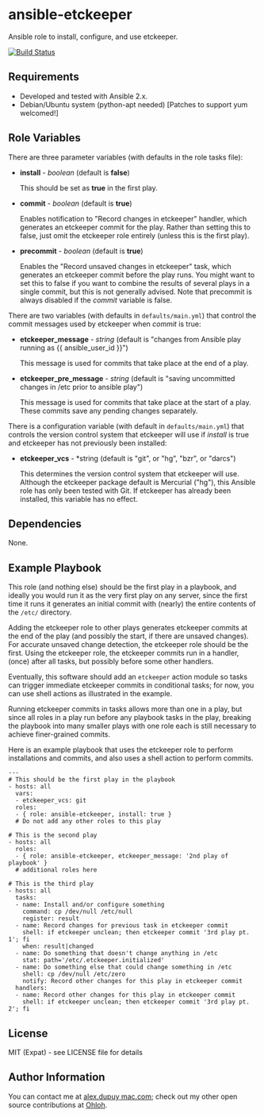 ansible-etckeeper
=================

Ansible role to install, configure, and use etckeeper.

[![Build Status](https://travis-ci.org/HRio/ansible-etckeeper.svg?branch=master)](https://travis-ci.org/HRio/ansible-etckeeper)

Requirements
------------

* Developed and tested with Ansible 2.x.
* Debian/Ubuntu system (python-apt needed) [Patches to support yum welcomed!]

Role Variables
--------------
There are three parameter variables (with defaults in the role tasks file):

* **install** - *boolean* (default is **false**)

  This should be set as **true** in the first play.

* **commit** - *boolean* (default is **true**)

  Enables notification to "Record changes in etckeeper" handler,
  which generates an etckeeper commit for the play.
  Rather than setting this to false, just omit the etckeeper role entirely
  (unless this is the first play).

* **precommit** - *boolean* (default is **true**)

  Enables the "Record unsaved changes in etckeeper" task,
  which generates an etckeeper commit before the play runs.
  You might want to set this to false if you want to combine the results
  of several plays in a single commit, but this is not generally advised.
  Note that precommit is always disabled if the *commit* variable is false. 

There are two variables (with defaults in ``defaults/main.yml``)
that control the commit messages used by etckeeper when *commit* is true:

* **etckeeper_message** - *string*
  (default is "changes from Ansible play running as {{ ansible_user_id }}")

  This message is used for commits that take place at the end of a play.

* **etckeeper_pre_message** - *string*
  (default is "saving uncommitted changes in /etc prior to ansible play")

  This message is used for commits that take place at the start of a play.
  These commits save any pending changes separately.

There is a configuration variable (with default in ``defaults/main.yml``)
that controls the version control system that etckeeper will use
if *install* is true and etckeeper has not previously been installed:

* **etckeeper_vcs** - *string  (default is "git", or "hg", "bzr", or "darcs")

  This determines the version control system that etckeeper will use.
  Although the etckeeper package default is Mercurial ("hg"),
  this Ansible role has only been tested with Git.
  If etckeeper has already been installed, this variable has no effect.

Dependencies
------------

None.


Example Playbook
-------------------------

This role (and nothing else) should be the first play in a playbook,
and ideally you would run it as the very first play on any server,
since the first time it runs it generates an initial commit
with (nearly) the entire contents of the ``/etc/`` directory.

Adding the etckeeper role to other plays generates etckeeper commits
at the end of the play (and possibly the start, if there are unsaved changes).
For accurate unsaved change detection, the etckeeper role should be the first.
Using the etckeeper role, the etckeeper commits run in a handler,
(once) after all tasks, but possibly before some other handlers.

Eventually, this software should add an ``etckeeper`` action module
so tasks can trigger immediate etckeeper commits in conditional tasks;
for now, you can use shell actions as illustrated in the example.

Running etckeeper commits in tasks allows more than one in a play,
but since all roles in a play run before any playbook tasks in the play,
breaking the playbook into many smaller plays with one role each
is still necessary to achieve finer-grained commits.

Here is an example playbook that uses the etckeeper role to perform
installations and commits, and also uses a shell action to perform commits.

    ---
    # This should be the first play in the playbook
    - hosts: all
      vars:
      - etckeeper_vcs: git
      roles:
      - { role: ansible-etckeeper, install: true }
      # Do not add any other roles to this play

    # This is the second play
    - hosts: all
      roles:
      - { role: ansible-etckeeper, etckeeper_message: '2nd play of playbook' }
      # additional roles here

    # This is the third play
    - hosts: all
      tasks:
      - name: Install and/or configure something
        command: cp /dev/null /etc/null
        register: result
      - name: Record changes for previous task in etckeeper commit
        shell: if etckeeper unclean; then etckeeper commit '3rd play pt. 1'; fi
        when: result|changed
      - name: Do something that doesn't change anything in /etc
        stat: path='/etc/.etckeeper.initialized'
      - name: Do something else that could change something in /etc
        shell: cp /dev/null /etc/zero
        notify: Record other changes for this play in etckeeper commit
      handlers:
      - name: Record other changes for this play in etckeeper commit
        shell: if etckeeper unclean; then etckeeper commit '3rd play pt. 2'; fi

License
-------

MIT (Expat) - see LICENSE file for details

Author Information
------------------

You can contact me at [alex.dupuy mac.com](mailto:alex.dupuy%40mac.com);
check out my other open source contributions at
[Ohloh](https://www.ohloh.net/accounts/dupuy/).
